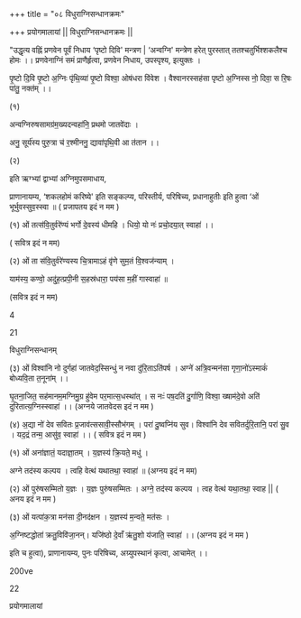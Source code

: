+++
title = "०८ विधुराग्निसन्धानक्रमः"

+++
प्रयोगमालायां || विधुराग्निसन्धानक्रमः ||

"उद्धृत्य वह्निं प्रणवेन पूर्वं निधाय ‘पृष्टो दिवि' मन्त्रण | ‘अन्वग्नि' मन्त्रेण हरेत् पुरस्तात् ततश्चतुर्भिश्शकलैश्च होमः ।। प्रणवेनाग्निं समं प्राणैर्हृत्वा, प्रणवेन निधाय, उपस्पृश्य, इत्युक्तः ।

पृ॒ष्टो दि॒वि पृ॒ष्टो अ॒ग्निः पृ॑थि॒व्या॑ पृ॒ष्टो विश्वा॒ ओष॑धरा वि॑वेश । वैश्वानरस्सह॑सा पृष्टो अ॒ग्निस्स नो॒ दिवा॒ स रि॒षः पा॑तु॒ नक्त॑म् ।।

(१)

अन्वग्निरुषसामग्र॑म॒ख्यदन्वहा॑नि॒ प्रथमो जातवे॑दाः ।

अनु॒ सूर्य॑स्य पुरु॒त्रा च॑ र॒श्मीननु॒ द्यावा॑पृथि॒वी आ त॑तान ।।

(२)

इति ऋग्भ्यां द्वाभ्यां अग्निमुपसमाधाय,

प्राणानायम्य, ‘शकलहोमं करिष्ये' इति सङ्कल्प्य, परिस्तीर्य, परिषिच्य, प्रधानाहुतीः इति हुत्वा ‘ओं भूर्भुवस्सुव॒स्स्वा ॥ ( प्रजापतय इदं न मम )

(१) ओं तत्स॑वि॒तुर्वरे॑ण्यं भर्गो दे॒वस्य॑ धीमहि । धियो॒ यो नः॑ प्रचो॒दया॒त् स्वाहा॑ ।।

( सवित्र इदं न मम)

(२) ओं ता स॑वि॒तुर्वरे॑ण्यस्य चि॒त्रामाऽहं वृ॑णे सुम॒तं वि॒श्वज॑न्याम् ।

याम॑स्य॒ कण्वो॒ अदु॑ह॒त्प्रपी॒नी स॒हस्र॑धारा॒ पय॑सा म॒हीं गास्वाहा॑ ॥

(सवित्र इदं न मम)

4

21


विधुराग्निसन्धानम्

(३) ओं विश्वा॑नि नो दुर्गहा॑ जातवेद॒स्सिन्धुं न नवा दु॑रि॒ताऽति॑पर्ष । अग्ने॑ अत्रि॒वन्मन॑सा गृणा॒नो॑ऽस्माकं॑ बोध्यवि॒ता त॒नूना॑म् ।।

घृ॒तना॒जित॒ सह॑मानम॒मग्निमु॒ग्र हु॑वेम पर॒मात्स॒धस्था॑त् । स नःः॑ पष॒दति॑ दु॒र्गाणि॒ विश्वा॒ ख्षाम॑दे॒वो अति॑ दुरितात्य॒ग्निस्स्वाहा॑ ।। (अग्नये जातवेदस इदं न मम )

(४) अ॒द्या नो॑ देव सवितः प्र॒जाव॑त्ससावी॒स्सौभ॑गम् । परा॑ दु॒ष्वप्नि॑य सुव। विश्वा॑नि देव सवितर्दुरि॒तानि॒ परा॑ सु॒व । यद॒द्रं तन्म॒ आसु॑व॒ स्वाहा॑ ।। ( सवित्र इदं न मम )

(१) ओं अना॑ज्ञातं॒ यदाज्ञा॒तम् । य॒ज्ञस्य॑ क्रि॒यते॒ मधु॑ ।

अग्ने तद॑स्य कल्पय । त्वहि वेत्थ॑ यथातथा॒ स्वाहा॑ ॥ (अग्नय इदं न मम)

(२) ओं पुरु॑षसम्मितो य॒ज्ञः । य॒ज्ञः पुरु॑षसम्मितः । अग्ने॒ तद॑स्य कल्पय । त्वह वेत्थ॑ यथा॒तथा॒ स्वाह || ( अनय इदं न मम )

(३) ओं यत्पा॑क॒त्रा मन॑सा दी॒नद॑क्षन । य॒ज्ञस्य॑ म॒न्वते॒ मत॑सः ।

अ॒ग्निष्टद्धोता॑ क्रतु॒विवि॑जा॒नन्। यजि॑ष्ठो दे॒वाँ ऋ॑तु॒शो य॑जाति॒ स्वाहा॑ ।। (अग्नय इदं न मम )

इति च हुत्वा), प्राणानायम्य, पुनः परिषिच्य, अग्र्युपस्थानं कृत्वा, आचामेत् ।।

200ve

22


प्रयोगमालायां